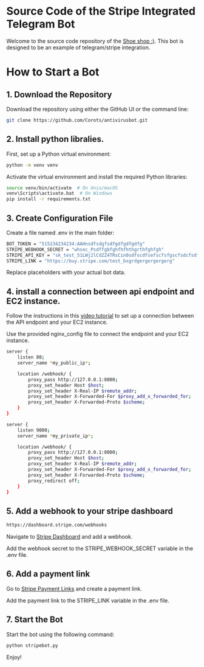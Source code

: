 # Source Code of the Stripe Integrated Telegram Bot

Welcome to the source code repository of the [Shoe shop :)](https://t.me/example_mert_1_bot). This bot is designed to be an example of telegram/stripe integration.

# How to Start a Bot

## 1. Download the Repository

Download the repository using either the GitHub UI or the command line:

```bash
git clone https://github.com/Corots/antivirusbot.git
```

## 2. Install python libralies.

First, set up a Python virtual environment:

```bash
python -m venv venv
```

Activate the virtual environment and install the required Python libraries:

```bash
source venv/bin/activate  # On Unix/macOS
venv\Scripts\activate.bat  # On Windows
pip install -r requirements.txt
```

## 3. Create Configuration File

Create a file named .env in the main folder:

```bash
BOT_TOKEN = "515234234234:AAHnsdfsdgfsdfgdfgdfgdfg"
STRIPE_WEBHOOK_SECRET = "whsec_Psdffgbfghfhfhthgrthfghfgh"
STRIPE_API_KEY = "sk_test_51LWj2lCdZZ4TRsCin0sdfscdfsefscfsfgscfsdcfsdfcsdfcsdcf"
STRIPE_LINK = "https://buy.stripe.com/test_bxgrdgergergergerg"
```

Replace placeholders with your actual bot data.

## 4. install a connection between api endpoint and EC2 instance.

Follow the instructions in this [video tutorial](https://www.youtube.com/watch?v=UKP0AkAoJiE) to set up a connection between the API endpoint and your EC2 instance.

Use the provided nginx_config file to connect the endpoint and your EC2 instance.

```bash
server {
    listen 80;
    server_name *my_public_ip*;

    location /webhook/ {
        proxy_pass http://127.0.0.1:8000;
        proxy_set_header Host $host;
        proxy_set_header X-Real-IP $remote_addr;
        proxy_set_header X-Forwarded-For $proxy_add_x_forwarded_for;
        proxy_set_header X-Forwarded-Proto $scheme;
    }
}

server {
    listen 9000;
    server_name *my_private_ip*;

    location /webhook/ {
        proxy_pass http://127.0.0.1:8000;
        proxy_set_header Host $host;
        proxy_set_header X-Real-IP $remote_addr;
        proxy_set_header X-Forwarded-For $proxy_add_x_forwarded_for;
        proxy_set_header X-Forwarded-Proto $scheme;
        proxy_redirect off;
    }
}
```

## 5. Add a webhook to your stripe dashboard

```bash
https://dashboard.stripe.com/webhooks
```

Navigate to [Stripe Dashboard](https://www.youtube.com/watch?v=UKP0AkAoJiE) and add a webhook.

Add the webhook secret to the STRIPE_WEBHOOK_SECRET variable in the .env file.

## 6. Add a payment link

Go to [Stripe Payment Links](https://dashboard.stripe.com/payment-links) and create a payment link.

Add the payment link to the STRIPE_LINK variable in the .env file.

## 7. Start the Bot

Start the bot using the following command:

```bash
python stripebot.py
```

Enjoy!
